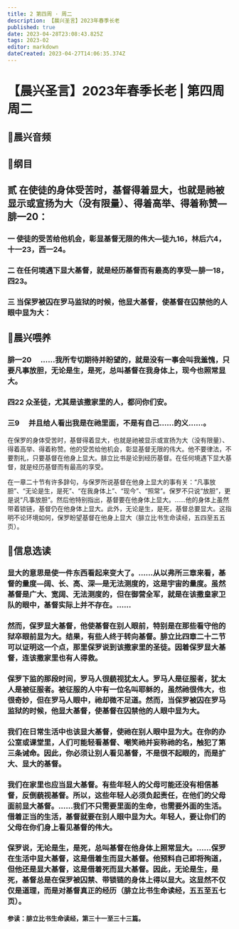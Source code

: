 ```yaml
---
title: 2 第四周 · 周二
description: 【晨兴圣言】2023年春季长老
published: true
date: 2023-04-28T23:08:43.825Z
tags: 2023-02
editor: markdown
dateCreated: 2023-04-27T14:06:35.374Z
---
```


# 【晨兴圣言】2023年春季长老 | 第四周周二
## 🎵晨兴音频

## 📙纲目

## **贰	在使徒的身体受苦时，基督得着显大，也就是祂被显示或宣扬为大（没有限量）、得着高举、得着称赞—腓一20：**

### 一	使徒的受苦给他机会，彰显基督无限的伟大—徒九16，林后六4，十一23，西一24。

### 二	在任何境遇下显大基督，就是经历基督而有最高的享受—腓一18，四23。

### 三	当保罗被囚在罗马监狱的时候，他显大基督，使基督在囚禁他的人眼中显为大：

## 📙晨兴喂养

### **腓一20　	……我所专切期待并盼望的，就是没有一事会叫我羞愧，只要凡事放胆，无论是生，是死，总叫基督在我身体上，现今也照常显大。**

### **四22	众圣徒，尤其是该撒家里的人，都问你们安。**

### **三9　	并且给人看出我是在祂里面，不是有自己……的义……。**

在保罗的身体受苦时，基督得着显大，也就是祂被显示或宣扬为大（没有限量）、得着高举、得着称赞。他的受苦给他机会，彰显基督无限的伟大。他不要律法，不要割礼，只要基督在他身上显大。腓立比书是论到经历基督。在任何境遇下显大基督，就是经历基督而有最高的享受。

在一章二十节有许多辞句，与保罗所说基督在他身上显大的事有关：“凡事放胆”、“无论是生，是死”、“在我身体上”、“现今”、“照常”。保罗不只说“放胆”，更是说“凡事放胆”。然后他特别指出，基督要在他身体上显大。……他的身体上虽然带着锁链，基督仍在他身体上显大。此外，无论是生，是死，基督总要显大。这指明不论环境如何，保罗盼望基督在他身上显大（腓立比书生命读经，五四至五五页）。

## 📙信息选读

### 显大的意思是使一件东西看起来变大了。……从以弗所三章来看，基督的量度—阔、长、高、深—是无法测度的，这是宇宙的量度。虽然基督是广大、宽阔、无法测度的，但在御营全军，就是在该撒皇家卫队的眼中，基督实际上并不存在。……

### 然而，保罗显大基督，他使基督在别人眼前，特别是在那些看守他的狱卒眼前显为大。结果，有些人终于转向基督。腓立比四章二十二节可以证明这一个点，那里保罗说到该撒家里的圣徒。因着保罗显大基督，连该撒家里也有人得救。

### 保罗下监的那段时间，罗马人很藐视犹太人。罗马人是征服者，犹太人是被征服者。被征服的人中有一位名叫耶稣的，虽然祂很伟大，也很奇妙，但在罗马人眼中，祂却微不足道。然而，当保罗被囚在罗马监狱的时候，他显大基督，使基督在囚禁他的人眼中显为大。

### 我们在日常生活中也该显大基督，使祂在别人眼中显为大。在你的办公室或课堂里，人们可能轻看基督、嘲笑祂并妄称祂的名，触犯了第三条诫命。因此，你必须让别人看见基督，不是很不起眼的，而是扩大、显大的基督。

### 我们在家里也应当显大基督。有些年轻人的父母可能还没有相信基督，反倒藐视基督。所以，这些年轻人必须负起责任，在他们的父母面前显大基督。……我们不只需要里面的生命，也需要外面的生活。借着正当的生活，基督就要在别人眼中显为大。年轻人，要让你们的父母在你们身上看见基督的伟大。

### 保罗说，无论是生，是死，总叫基督在他身体上照常显大。……保罗在生活中显大基督，这是借着生而显大基督。他预料自己即将殉道，但他还是显大基督，这是借着死而显大基督。因此，无论是生，是死，基督总是在保罗被囚禁、带锁链的身体上得以显大。这显然不仅仅是道理，而是对基督真正的经历（腓立比书生命读经，五五至五七页）。

**参读：腓立比书生命读经，第三十一至三十三篇。**